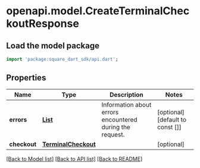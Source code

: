 # openapi.model.CreateTerminalCheckoutResponse

## Load the model package
```dart
import 'package:square_dart_sdk/api.dart';
```

## Properties
Name | Type | Description | Notes
------------ | ------------- | ------------- | -------------
**errors** | [**List<Error>**](Error.md) | Information about errors encountered during the request. | [optional] [default to const []]
**checkout** | [**TerminalCheckout**](TerminalCheckout.md) |  | [optional] 

[[Back to Model list]](../README.md#documentation-for-models) [[Back to API list]](../README.md#documentation-for-api-endpoints) [[Back to README]](../README.md)


